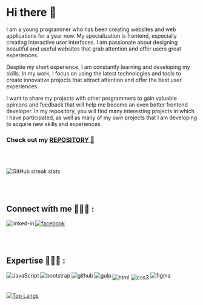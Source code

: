 # Hi there 👋

I am a young programmer who has been creating websites and web applications for a year now. My specialization is frontend, especially creating interactive user interfaces. I am passionate about designing beautiful and useful websites that grab attention and offer users great experiences.

Despite my short experience, I am constantly learning and developing my skills. In my work, I focus on using the latest technologies and tools to create innovative projects that attract attention and offer the best user experiences.

I want to share my projects with other programmers to gain valuable opinions and feedback that will help me become an even better frontend developer. In my repository, you will find many interesting projects in which I have participated, as well as many of my own projects that I am developing to acquire new skills and experiences.

### Check out my [REPOSITORY 🙂](https://github.com/k4mlas?tab=repositories)

<br><br>

![GitHub streak stats](https://streak-stats.demolab.com/?user=k4mlas)

<br>
<br>

## Connect with me 👨🏻‍💻 :


 [<img align="left" margin="2px" alt="linked-in" src="https://img.shields.io/badge/linkedin-%230077B5.svg?&style=for-the-badge&logo=linkedin&logoColor=white"/>](https://www.linkedin.com/in/kamil-łaskarzewski-021b64253/)


 [<img align="top" alt="facebook" src="https://img.shields.io/badge/facebook-%231877F2.svg?&style=for-the-badge&logo=facebook&logoColor=white"/>](https://www.facebook.com/profile.php?id=100003015224951)


<br>
<br>

## Expertise 👨🏻‍🏫 :

<img align="middle" alt="html" src="https://img.shields.io/badge/html5%20-%2320232a.svg?&style=for-the-badge&logo=html5&logoColor=%2361DAFB" />

<img align="middle" alt="css3" src="https://img.shields.io/badge/css3%20-%2343853D.svg?&style=for-the-badge&logo=css3&logoColor=white" />

<img align="left" alt="JavaScript" src="https://img.shields.io/badge/Java Script-%23232F3E?logo=JavaScript&logoColor=white&style=for-the-badge"/>

<img align="up" alt="figma" src="https://img.shields.io/badge/Figma-%23316192.svg?&style=for-the-badge&logo=figma&logoColor=white" />

<img align="left" alt="bootstrap" src="https://img.shields.io/badge/bootstrap-3DDC84?logo=bootstrap&logoColor=white&style=for-the-badge"/>

<img align="left" alt="github" src="https://img.shields.io/badge/GitHub%20-%236DB33F.svg?&style=for-the-badge&logo=GitHub&logoColor=white"/>

<img align="left" alt="gulp" src="https://img.shields.io/badge/gulp%20-%2361DAFB.svg?&style=for-the-badge&logo=gulp&logoColor=white"/>

<br>
<br>

[![Top Langs](https://github-readme-stats.vercel.app/api/top-langs/?username=k4mlas)](https://github.com/anuraghazra/github-readme-stats)





<!--
**k4mlas/k4mlas** is a ✨ _special_ ✨ repository because its `README.md` (this file) appears on your GitHub profile.

Here are some ideas to get you started:

- 🔭 I’m currently working on ...
- 🌱 I’m currently learning ...
- 👯 I’m looking to collaborate on ...
- 🤔 I’m looking for help with ...
- 💬 Ask me about ...
- 📫 How to reach me: ...
- 😄 Pronouns: ...
- ⚡ Fun fact: ...
-->
